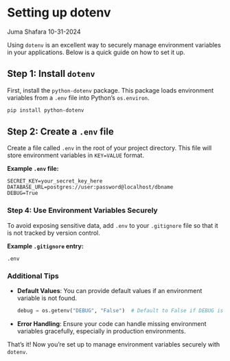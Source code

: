 # Setting up dotenv
Juma Shafara
10-31-2024

<!-- WARNING: THIS FILE WAS AUTOGENERATED! DO NOT EDIT! -->

Using `dotenv` is an excellent way to securely manage environment
variables in your applications. Below is a quick guide on how to set it
up.

## Step 1: Install `dotenv`

First, install the `python-dotenv` package. This package loads
environment variables from a `.env` file into Python’s `os.environ`.

``` bash
pip install python-dotenv
```

## Step 2: Create a `.env` file

Create a file called `.env` in the root of your project directory. This
file will store environment variables in `KEY=VALUE` format.

**Example `.env` file:**

``` plaintext
SECRET_KEY=your_secret_key_here
DATABASE_URL=postgres://user:password@localhost/dbname
DEBUG=True
```

### Step 4: Use Environment Variables Securely

To avoid exposing sensitive data, add `.env` to your `.gitignore` file
so that it is not tracked by version control.

**Example `.gitignore` entry:**

``` plaintext
.env
```

### Additional Tips

- **Default Values**: You can provide default values if an environment
  variable is not found.

  ``` python
  debug = os.getenv("DEBUG", "False")  # Default to False if DEBUG is not set
  ```

- **Error Handling**: Ensure your code can handle missing environment
  variables gracefully, especially in production environments.

That’s it! Now you’re set up to manage environment variables securely
with `dotenv`.
